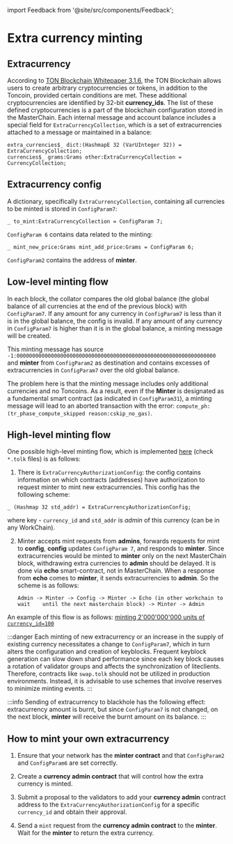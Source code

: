 import Feedback from '@site/src/components/Feedback';

# Extra currency minting

## Extracurrency

According to [TON Blockchain Whitepaper 3.1.6](https://ton-blockchain.github.io/docs/tblkch.pdf#page=55), the TON Blockchain allows users to create arbitrary cryptocurrencies or tokens, in addition to the Toncoin, provided certain conditions are met. These additional cryptocurrencies are identified by 32-bit **currency\_ids**. The list of these defined cryptocurrencies is a part of the blockchain configuration stored in the MasterChain. Each internal message and account balance includes a special field for `ExtraCurrencyCollection`, which is a set of extracurrencies attached to a message or maintained in a balance:

```tlb
extra_currencies$_ dict:(HashmapE 32 (VarUInteger 32)) = ExtraCurrencyCollection;
currencies$_ grams:Grams other:ExtraCurrencyCollection = CurrencyCollection;
```

## Extracurrency config

A dictionary, specifically `ExtraCurrencyCollection`, containing all currencies to be minted is stored in `ConfigParam7`:

```tlb
_ to_mint:ExtraCurrencyCollection = ConfigParam 7;
```

`ConfigParam 6` contains data related to the minting:

```tlb
_ mint_new_price:Grams mint_add_price:Grams = ConfigParam 6;
```

`ConfigParam2` contains the address of  **minter**.

## Low-level minting flow

In each block, the collator compares the old global balance (the global balance of all currencies at the end of the previous block) with `ConfigParam7`. If any amount for any currency in `ConfigParam7` is less than it is in the global balance, the config is invalid. If any amount of any currency in `ConfigParam7` is higher than it is in the global balance, a minting message will be created.

This minting message has source `-1:0000000000000000000000000000000000000000000000000000000000000000` and **minter** from `ConfigParam2` as destination and contains excesses of extracurrencies in `ConfigParam7` over the old global balance.

The problem here is that the minting message includes only additional currencies and no Toncoins.  As a result, even if the **Minter** is designated as a fundamental smart contract (as indicated in `ConfigParam31`), a minting message will lead to an aborted transaction with the error: `compute_ph:(tr_phase_compute_skipped reason:cskip_no_gas)`.

## High-level minting flow

One possible high-level minting flow, which is implemented [here](https://github.com/ton-blockchain/governance-contract/tree/50ed2ecacc9e3cff4c77cbcc69aa07b39f5c46a2) (check `*.tolk` files) is as follows:

1. There is `ExtraCurrencyAuthorizationConfig`: the config contains information on which contracts (addresses) have authorization to request minter to mint new extracurrencies. This config has the following scheme:

```tlb
_ (Hashmap 32 std_addr) = ExtraCurrencyAuthorizationConfig;
```

where key - `currency_id` and `std_addr` is *admin* of this currency (can be in any WorkChain).

2. Minter accepts mint requests from **admins**, forwards requests for mint to **config**, **config** updates `ConfigParam 7`, and responds to **minter**. Since extracurrencies would be minted to **minter** only on the next MasterChain block, withdrawing extra currencies to **admin** should be delayed. It is done via **echo** smart-contract, not in MasterChain. When a response from **echo** comes to **minter**, it sends extracurrencies to **admin**. So the scheme is as follows:

    `Admin -> Minter -> Config -> Minter -> Echo (in other workchain to wait 	until the next masterchain block) -> Minter -> Admin`

An example of this flow is as follows: [minting 2'000'000'000 units of `currency_id=100`](https://testnet.tonviewer.com/transaction/20fe328c04b4896acecb6e96aaebfe6fef90dcc1441e27049302f29770904ef0)

:::danger
Each minting of new extracurrency or an increase in the supply of existing currency necessitates a change to `ConfigParam7`, which in turn alters the configuration and creation of keyblocks. Frequent keyblock generation can slow down shard performance since each key block causes a rotation of validator groups and affects the synchronization of liteclients. Therefore, contracts like `swap.tolk` should not be utilized in production environments. Instead, it is advisable to use schemes that involve reserves to minimize minting events.
:::

:::info
Sending of extracurrency to blackhole has the following effect: extracurrency amount is burnt, but since `ConfigParam7` is not changed, on the next block, **minter** will receive the burnt amount on its balance.
:::

## How to mint your own extracurrency

1. Ensure that your network has the **minter contract** and that `ConfigParam2` and `ConfigParam6` are set correctly.

2. Create a **currency admin contract** that will control how the extra currency is minted.

3. Submit a proposal to the validators to add your **currency admin** contract address to the `ExtraCurrencyAuthorizationConfig` for a specific `currency_id` and obtain their approval.

4. Send a `mint` request from the **currency admin contract** to the **minter**. Wait for the **minter** to return the extra currency.
    <Feedback />

